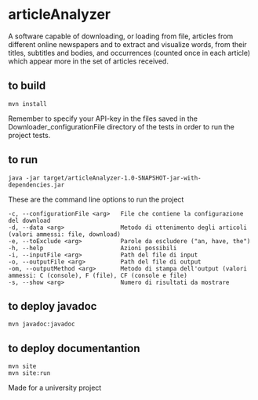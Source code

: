# articleAnalyzer
A software capable of downloading, or loading from file, articles from different online newspapers and to extract and visualize words, from their titles, subtitles and bodies, and occurrences (counted once in each article) which appear more in the set of articles received.

## to build
    mvn install

Remember to specify your API-key in the files saved in the Downloader_configurationFile directory of the tests in order to run the project tests.

## to run
    java -jar target/articleAnalyzer-1.0-SNAPSHOT-jar-with-dependencies.jar

These are the command line options to run the project

    -c, --configurationFile <arg>   File che contiene la configurazione del download
    -d, --data <arg>                Metodo di ottenimento degli articoli (valori ammessi: file, download)
    -e, --toExclude <arg>           Parole da escludere ("an, have, the")
    -h, --help                      Azioni possibili
    -i, --inputFile <arg>           Path del file di input
    -o, --outputFile <arg>          Path del file di output
    -om, --outputMethod <arg>       Metodo di stampa dell'output (valori ammessi: C (console), F (file), CF (console e file)
    -s, --show <arg>                Numero di risultati da mostrare

## to deploy javadoc
    mvn javadoc:javadoc

## to deploy documentantion
    mvn site
    mvn site:run

Made for a university project
